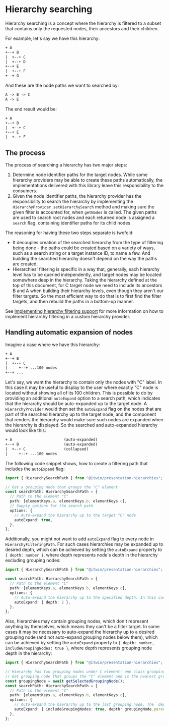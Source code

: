 # Hierarchy searching

Hierarchy searching is a concept where the hierarchy is filtered to a subset that contains only the requested nodes, their ancestors and their children.

For example, let's say we have this hierarchy:

```txt
+ A
+--+ B
|  +--+ C
|  +--+ D
+--+ E
|  +--+ F
+--+ G
```

And these are the node paths we want to searched by:

```txt
A -> B -> C
A -> E
```

The end result would be:

```txt
+ A
+--+ B
|  +--+ C
+--+ E
|  +--+ F
```

## The process

The process of searching a hierarchy has two major steps:

1. Determine node identifier paths for the target nodes. While some hierarchy providers may be able to create these paths automatically, the implementations delivered with this library leave this responsibility to the consumers.
2. Given the node identifier paths, the hierarchy provider has the responsibility to search the hierarchy by implementing the `HierarchyProvider.setHierarchySearch` method and making sure the given filter is accounted for, when `getNodes` is called. The given paths are used to search root nodes and each returned node is assigned a `search` flag, containing identifier paths for its child nodes.

The reasoning for having these two steps separate is twofold:

- It decouples creation of the searched hierarchy from the type of filtering being done - the paths could be created based on a variety of ways, such as a search string or a target instance ID, to name a few. And building the searched hierarchy doesn't depend on the way the paths are created.
- Hierarchies' filtering is specific in a way that, generally, each hierarchy level has to be queried independently, and target nodes may be located somewhere deep in the hierarchy. Taking the hierarchy defined at the top of this document, for C target node we need to include its ancestors B and A when building their hierarchy levels, even though they aren't our filter targets. So the most efficient way to do that is to first find the filter targets, and then rebuild the paths in a bottom-up manner.

See [Implementing hierarchy filtering support](./CustomHierarchyProviders.md#implementing-hierarchy-filtering-support) for more information on how to implement hierarchy filtering in a custom hierarchy provider.

## Handling automatic expansion of nodes

Imagine a case where we have this hierarchy:

```txt
+ A
+--+ B
|  +--+ C
|     +--+ ...100 nodes
+--+ ...
```

Let's say, we want the hierarchy to contain only the nodes with "C" label. In this case it may be useful to display to the user where exactly "C" node is located without showing all of its 100 children. This is possible to do by providing an additional `autoExpand` option to a search path, which indicates that the hierarchy should be auto-expanded up to the target node. A `HierarchyProvider` would then set the `autoExpand` flag on the nodes that are part of the searched hierarchy up to the target node, and the component that renders the hierarchy would make sure such nodes are expanded when the hierarchy is displayed. So the searched and auto-expanded hierarchy would look like this:

```txt
+ A                       (auto-expanded)
+--+ B                    (auto-expanded)
|  +--+ C                 (collapsed)
|     +--+ ...100 nodes
```

The following code snippet shows, how to create a filtering path that includes the `autoExpand` flag:

<!-- [[include: [Presentation.Hierarchies.HierarchyFiltering.HierarchyFilteringPathImport, Presentation.Hierarchies.HierarchyFiltering.AutoExpand.FilteringPath], ts]] -->
<!-- BEGIN EXTRACTION -->

```ts
import { HierarchySearchPath } from "@itwin/presentation-hierarchies";

// Get a grouping node that groups the "C" element
const searchPath: HierarchySearchPath = {
  // Path to the element "C"
  path: [elementKeys.a, elementKeys.b, elementKeys.c],
  // Supply options for the search path
  options: {
    // Auto-expand the hierarchy up to the target "C" node
    autoExpand: true,
  },
};
```

<!-- END EXTRACTION -->

Additionally, you might not want to add `autoExpand` flag to every node in `HierarchyFilteringPath`. For such cases hierarchies may be expanded up to desired depth, which can be achieved by setting the `autoExpand` property to `{ depth: number }`, where depth represents node's depth in the hierarchy excluding grouping nodes:

<!-- [[include: [Presentation.Hierarchies.HierarchyFiltering.HierarchyFilteringPathImport, Presentation.Hierarchies.HierarchyFiltering.AutoExpandUntilDepthWithoutGrouping.FilteringPath], ts]] -->
<!-- BEGIN EXTRACTION -->

```ts
import { HierarchySearchPath } from "@itwin/presentation-hierarchies";

const searchPath: HierarchySearchPath = {
  // Path to the element "C"
  path: [elementKeys.a, elementKeys.b, elementKeys.c],
  options: {
    // Auto-expand the hierarchy up to the specified depth. In this case up to and including element "B"
    autoExpand: { depth: 2 },
  },
};
```

<!-- END EXTRACTION -->

Also, hierarchies may contain grouping nodes, which don't represent anything by themselves, which means they can't be a filter target. In some cases it may be necessary to auto-expand the hierarchy up to a desired grouping node (and not auto-expand grouping nodes below them), which can be achieved by setting the `autoExpand` property to `{ depth: number, includeGroupingNodes: true }`, where depth represents grouping node depth in the hierarchy:

<!-- [[include: [Presentation.Hierarchies.HierarchyFiltering.HierarchyFilteringPathImport, Presentation.Hierarchies.HierarchyFiltering.AutoExpandUntilDepthWithGrouping.FilteringPath], ts]] -->
<!-- BEGIN EXTRACTION -->

```ts
import { HierarchySearchPath } from "@itwin/presentation-hierarchies";

// Hierarchy has two grouping nodes under C element: one class grouping and one label grouping node.
// Get grouping node that groups the "C" element and is the nearest grouping node to it
const groupingNode = await getSelectedGroupingNode();
const searchPath: HierarchySearchPath = {
  // Path to the element "C"
  path: [elementKeys.a, elementKeys.b, elementKeys.c],
  options: {
    // Auto-expand the hierarchy up to the last grouping node. The `depth` attribute equals to the number of parents.
    autoExpand: { includeGroupingNodes: true, depth: groupingNode.parentKeys.length },
  },
};
```

<!-- END EXTRACTION -->
